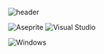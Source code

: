 ![header](https://capsule-render.vercel.app/api?type=waving&color=aab9c7&height=300&section=header&text=비오는날의%20깃허브&fontSize=70&animation=fadeIn)


![Aseprite](https://img.shields.io/badge/Aseprite-7D929E?style=flat-square&logo=Aseprite&logoColor=white)
![Visual Studio](https://img.shields.io/badge/VisualStudio-5C2D91?style=flat-square&logo=VisualStudio&logoColor=white) 

![Windows](https://img.shields.io/badge/Windows-0078D6?style=flat-square&logo=Windows&logoColor=white)
